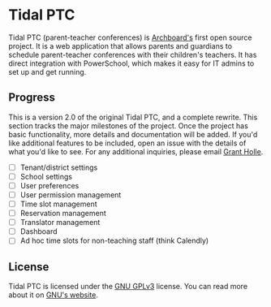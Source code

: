 # Tidal PTC

Tidal PTC (parent-teacher conferences) is [Archboard's](https://archboard.io) first open source project. It is a web application that allows parents and guardians to schedule parent-teacher conferences with their children's teachers. It has direct integration with PowerSchool, which makes it easy for IT admins to set up and get running.

## Progress

This is a version 2.0 of the original Tidal PTC, and a complete rewrite. This section tracks the major milestones of the project. Once the project has basic functionality, more details and documentation will be added. If you'd like additional features to be included, open an issue with the details of what you'd like to see. For any additional inquiries, please email [Grant Holle](mailto:grant@archboard.io).

- [ ] Tenant/district settings
- [ ] School settings
- [ ] User preferences
- [ ] User permission management
- [ ] Time slot management
- [ ] Reservation management
- [ ] Translator management
- [ ] Dashboard
- [ ] Ad hoc time slots for non-teaching staff (think Calendly)

## License

Tidal PTC is licensed under the [GNU GPLv3](LICENSE.md) license. You can read more about it on [GNU's website](https://www.gnu.org/licenses/quick-guide-gplv3.html).

